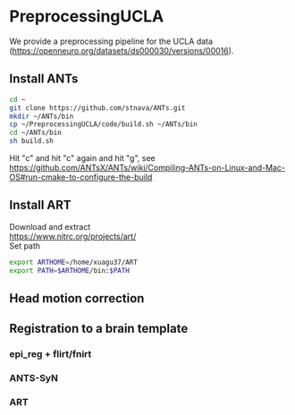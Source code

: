 # PreprocessingUCLA  
We provide a preprocessing pipeline for the UCLA data (https://openneuro.org/datasets/ds000030/versions/00016).

## Install ANTs
```bash
cd ~  
git clone https://github.com/stnava/ANTs.git  
mkdir ~/ANTs/bin  
cp ~/PreprocessingUCLA/code/build.sh ~/ANTs/bin 
cd ~/ANTs/bin  
sh build.sh
```
Hit "c" and hit "c" again and hit "g", see https://github.com/ANTsX/ANTs/wiki/Compiling-ANTs-on-Linux-and-Mac-OS#run-cmake-to-configure-the-build  

## Install ART
Download and extract  
https://www.nitrc.org/projects/art/  
Set path  
```bash
export ARTHOME=/home/xuagu37/ART  
export PATH=$ARTHOME/bin:$PATH  
```

## Head motion correction

## Registration to a brain template  

### epi_reg + flirt/fnirt

### ANTS-SyN

### ART
